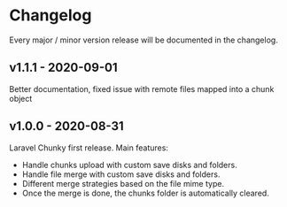 # Changelog

Every major / minor version release will be documented in the changelog.

## v1.1.1 - 2020-09-01

Better documentation, fixed issue with remote files mapped into a chunk object

## v1.0.0 - 2020-08-31

Laravel Chunky first release. Main features:

* Handle chunks upload with custom save disks and folders.
* Handle file merge with custom save disks and folders.
* Different merge strategies based on the file mime type.
* Once the merge is done, the chunks folder is automatically cleared.
